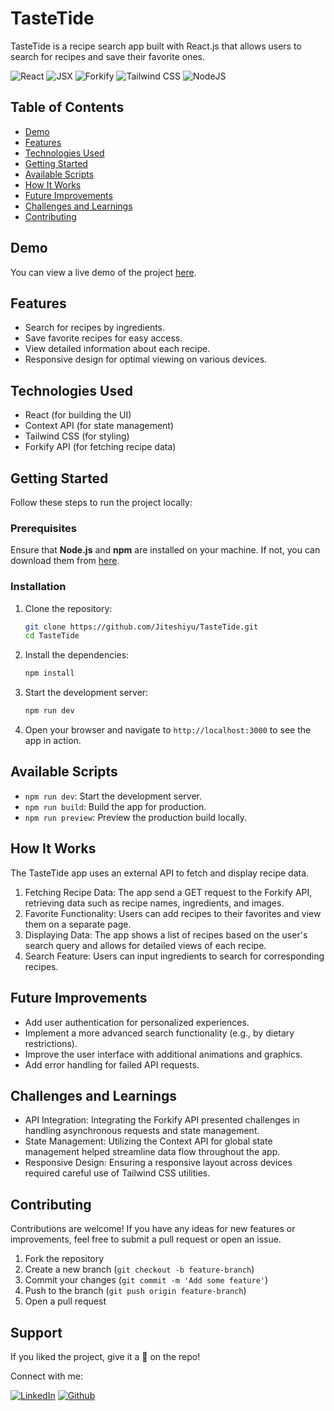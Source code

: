# TasteTide

TasteTide is a recipe search app built with React.js that allows users to search for recipes and save their favorite ones.

![React](https://img.shields.io/badge/React-007ACC?style=for-the-badge&logo=react&logoColor=white)
![JSX](https://img.shields.io/badge/JSX-React%20Component-informational?style=for-the-badge&logo=react)
![Forkify](https://img.shields.io/badge/Forkify-Recipe%20App-FF6B00?style=for-the-badge&logoColor=white)
![Tailwind CSS](https://img.shields.io/badge/Tailwind%20CSS-38B2AC?style=for-the-badge&logo=tailwind-css&logoColor=white)
![NodeJS](https://img.shields.io/badge/node.js-6DA55F?style=for-the-badge&logo=node.js&logoColor=white)

## Table of Contents

- [Demo](#demo)
- [Features](#features)
- [Technologies Used](#technologies-used)
- [Getting Started](#getting-started)
- [Available Scripts](#available-scripts)
- [How It Works](#how-it-works)
- [Future Improvements](#future-improvements)
- [Challenges and Learnings](#challenges-and-learnings)
- [Contributing](#contributing)

## Demo

You can view a live demo of the project [here](https://tastetide.netlify.app/).

## Features

- Search for recipes by ingredients.
- Save favorite recipes for easy access.
- View detailed information about each recipe.
- Responsive design for optimal viewing on various devices.

## Technologies Used

- React (for building the UI)
- Context API (for state management)
- Tailwind CSS (for styling)
- Forkify API (for fetching recipe data)

## Getting Started

Follow these steps to run the project locally:

### Prerequisites

Ensure that **Node.js** and **npm** are installed on your machine. If not, you can download them from [here](https://nodejs.org/).

### Installation

1. Clone the repository:

   ```bash
   git clone https://github.com/Jiteshiyu/TasteTide.git
   cd TasteTide
   ```

2. Install the dependencies:

   ```bash
   npm install
   ```

3. Start the development server:

   ```bash
   npm run dev
   ```

4. Open your browser and navigate to `http://localhost:3000` to see the app in action.

## Available Scripts

- `npm run dev`: Start the development server.
- `npm run build`: Build the app for production.
- `npm run preview`: Preview the production build locally.

## How It Works

The TasteTide app uses an external API to fetch and display recipe data.

1. Fetching Recipe Data: The app send a GET request to the Forkify API, retrieving data such as recipe names, ingredients, and images.
2. Favorite Functionality: Users can add recipes to their favorites and view them on a separate page.
3. Displaying Data: The app shows a list of recipes based on the user's search query and allows for detailed views of each recipe.
4. Search Feature: Users can input ingredients to search for corresponding recipes.

## Future Improvements

- Add user authentication for personalized experiences.
- Implement a more advanced search functionality (e.g., by dietary restrictions).
- Improve the user interface with additional animations and graphics.
- Add error handling for failed API requests.

## Challenges and Learnings

- API Integration: Integrating the Forkify API presented challenges in handling asynchronous requests and state management.
- State Management: Utilizing the Context API for global state management helped streamline data flow throughout the app.
- Responsive Design: Ensuring a responsive layout across devices required careful use of Tailwind CSS utilities.

## Contributing

Contributions are welcome! If you have any ideas for new features or improvements, feel free to submit a pull request or open an issue.

1. Fork the repository
2. Create a new branch (`git checkout -b feature-branch`)
3. Commit your changes (`git commit -m 'Add some feature'`)
4. Push to the branch (`git push origin feature-branch`)
5. Open a pull request

## Support
If you liked the project, give it a 🌟 on the repo!

Connect with me:

[![LinkedIn](https://img.shields.io/static/v1.svg?label=connect&message=@YourName&color=success&logo=linkedin&style=for-the-badge&logoColor=white&colorA=blue)](https://www.linkedin.com/in/YourLinkedIn/)
[![Github](https://img.shields.io/static/v1.svg?label=follow&message=@YourUsername&color=grey&logo=github&style=for-the-badge&logoColor=white&colorA=black)](https://www.github.com/YourUsername/)


